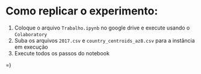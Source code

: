 # Como replicar o experimento:

1) Coloque o arquivo `Trabalho.ipynb` no google drive e execute usando o `Colaboratory`
2) Suba os arquivos `2017.csv` e `country_centroids_az8.csv` para a instância em execução
3) Execute todos os passos do notebook

=)
